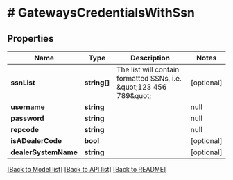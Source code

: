 # # GatewaysCredentialsWithSsn

## Properties

Name | Type | Description | Notes
------------ | ------------- | ------------- | -------------
**ssnList** | **string[]** | The list will contain formatted SSNs, i.e. \&quot;123 456 789\&quot; | [optional]
**username** | **string** | | null |
**password** | **string** | | null |
**repcode** | **string** | | null | [optional]
**isADealerCode** | **bool** |  | [optional]
**dealerSystemName** | **string** |  | [optional]

[[Back to Model list]](../../README.md#models) [[Back to API list]](../../README.md#endpoints) [[Back to README]](../../README.md)
